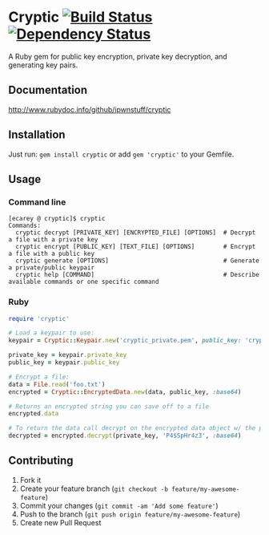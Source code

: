 # Cryptic [![Build Status](https://secure.travis-ci.org/ipwnstuff/cryptic.png)](http://travis-ci.org/ipwnstuff/cryptic) [![Dependency Status](https://gemnasium.com/ipwnstuff/cryptic.png)](https://gemnasium.com/ipwnstuff/cryptic)
A Ruby gem for public key encryption, private key decryption, and generating key pairs.

## Documentation
http://www.rubydoc.info/github/ipwnstuff/cryptic

## Installation
Just run: `gem install cryptic` or add `gem 'cryptic'` to your Gemfile.

## Usage
### Command line

```
[ecarey @ cryptic]$ cryptic
Commands:
  cryptic decrypt [PRIVATE_KEY] [ENCRYPTED_FILE] [OPTIONS]  # Decrypt a file with a private key
  cryptic encrypt [PUBLIC_KEY] [TEXT_FILE] [OPTIONS]        # Encrypt a file with a public key
  cryptic generate [OPTIONS]                                # Generate a private/public keypair
  cryptic help [COMMAND]                                    # Describe available commands or one specific command
```

### Ruby

```ruby
require 'cryptic'

# Load a keypair to use:
keypair = Cryptic::Keypair.new('cryptic_private.pem', public_key: 'cryptic_public.pem')

private_key = keypair.private_key
public_key = keypair.public_key

# Encrypt a file:
data = File.read('foo.txt')
encrypted = Cryptic::EncryptedData.new(data, public_key, :base64)

# Returns an encrypted string you can save off to a file
encrypted.data

# To return the data call decrypt on the encrypted data object w/ the private key and passphrase
decrypted = encrypted.decrypt(private_key, 'P4$SpHr4z3', :base64)
```
## Contributing

1. Fork it
2. Create your feature branch (`git checkout -b feature/my-awesome-feature`)
3. Commit your changes (`git commit -am 'Add some feature'`)
4. Push to the branch (`git push origin feature/my-awesome-feature`)
5. Create new Pull Request
